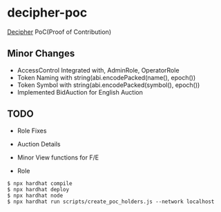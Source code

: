 # decipher-poc
[Decipher](https://decipher.ac/) PoC(Proof of Contribution)

## Minor Changes
* AccessControl Integrated with, AdminRole, OperatorRole
* Token Naming with string(abi.encodePacked(name(), epoch())
* Token Symbol with string(abi.encodePacked(symbol(), epoch())
* Implemented BidAuction for English Auction

## TODO
* Role Fixes
* Auction Details
* Minor View functions for F/E

* Role
```shell
$ npx hardhat compile
$ npx hardhat deploy
$ npx hardhat node
$ npx hardhat run scripts/create_poc_holders.js --network localhost
```
